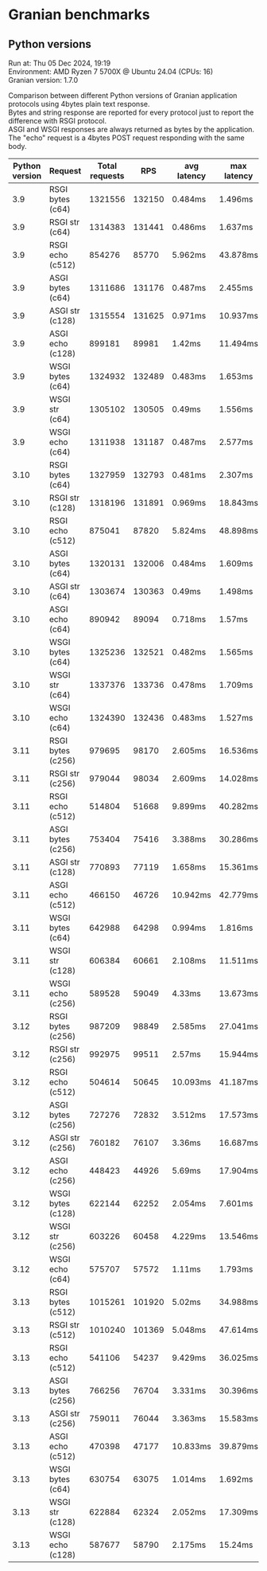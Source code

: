 # Granian benchmarks



## Python versions

Run at: Thu 05 Dec 2024, 19:19    
Environment: AMD Ryzen 7 5700X @ Ubuntu 24.04 (CPUs: 16)    
Granian version: 1.7.0    

Comparison between different Python versions of Granian application protocols using 4bytes plain text response.    
Bytes and string response are reported for every protocol just to report the difference with RSGI protocol.    
ASGI and WSGI responses are always returned as bytes by the application.    
The "echo" request is a 4bytes POST request responding with the same body.

| Python version | Request | Total requests | RPS | avg latency | max latency |
| --- | --- | --- | --- | --- | --- |
| 3.9 | RSGI bytes (c64) | 1321556 | 132150 | 0.484ms | 1.496ms |
| 3.9 | RSGI str (c64) | 1314383 | 131441 | 0.486ms | 1.637ms |
| 3.9 | RSGI echo (c512) | 854276 | 85770 | 5.962ms | 43.878ms |
| 3.9 | ASGI bytes (c64) | 1311686 | 131176 | 0.487ms | 2.455ms |
| 3.9 | ASGI str (c128) | 1315554 | 131625 | 0.971ms | 10.937ms |
| 3.9 | ASGI echo (c128) | 899181 | 89981 | 1.42ms | 11.494ms |
| 3.9 | WSGI bytes (c64) | 1324932 | 132489 | 0.483ms | 1.653ms |
| 3.9 | WSGI str (c64) | 1305102 | 130505 | 0.49ms | 1.556ms |
| 3.9 | WSGI echo (c64) | 1311938 | 131187 | 0.487ms | 2.577ms |
| 3.10 | RSGI bytes (c64) | 1327959 | 132793 | 0.481ms | 2.307ms |
| 3.10 | RSGI str (c128) | 1318196 | 131891 | 0.969ms | 18.843ms |
| 3.10 | RSGI echo (c512) | 875041 | 87820 | 5.824ms | 48.898ms |
| 3.10 | ASGI bytes (c64) | 1320131 | 132006 | 0.484ms | 1.609ms |
| 3.10 | ASGI str (c64) | 1303674 | 130363 | 0.49ms | 1.498ms |
| 3.10 | ASGI echo (c64) | 890942 | 89094 | 0.718ms | 1.57ms |
| 3.10 | WSGI bytes (c64) | 1325236 | 132521 | 0.482ms | 1.565ms |
| 3.10 | WSGI str (c64) | 1337376 | 133736 | 0.478ms | 1.709ms |
| 3.10 | WSGI echo (c64) | 1324390 | 132436 | 0.483ms | 1.527ms |
| 3.11 | RSGI bytes (c256) | 979695 | 98170 | 2.605ms | 16.536ms |
| 3.11 | RSGI str (c256) | 979044 | 98034 | 2.609ms | 14.028ms |
| 3.11 | RSGI echo (c512) | 514804 | 51668 | 9.899ms | 40.282ms |
| 3.11 | ASGI bytes (c256) | 753404 | 75416 | 3.388ms | 30.286ms |
| 3.11 | ASGI str (c128) | 770893 | 77119 | 1.658ms | 15.361ms |
| 3.11 | ASGI echo (c512) | 466150 | 46726 | 10.942ms | 42.779ms |
| 3.11 | WSGI bytes (c64) | 642988 | 64298 | 0.994ms | 1.816ms |
| 3.11 | WSGI str (c128) | 606384 | 60661 | 2.108ms | 11.511ms |
| 3.11 | WSGI echo (c256) | 589528 | 59049 | 4.33ms | 13.673ms |
| 3.12 | RSGI bytes (c256) | 987209 | 98849 | 2.585ms | 27.041ms |
| 3.12 | RSGI str (c256) | 992975 | 99511 | 2.57ms | 15.944ms |
| 3.12 | RSGI echo (c512) | 504614 | 50645 | 10.093ms | 41.187ms |
| 3.12 | ASGI bytes (c256) | 727276 | 72832 | 3.512ms | 17.573ms |
| 3.12 | ASGI str (c256) | 760182 | 76107 | 3.36ms | 16.687ms |
| 3.12 | ASGI echo (c256) | 448423 | 44926 | 5.69ms | 17.904ms |
| 3.12 | WSGI bytes (c128) | 622144 | 62252 | 2.054ms | 7.601ms |
| 3.12 | WSGI str (c256) | 603226 | 60458 | 4.229ms | 13.546ms |
| 3.12 | WSGI echo (c64) | 575707 | 57572 | 1.11ms | 1.793ms |
| 3.13 | RSGI bytes (c512) | 1015261 | 101920 | 5.02ms | 34.988ms |
| 3.13 | RSGI str (c512) | 1010240 | 101369 | 5.048ms | 47.614ms |
| 3.13 | RSGI echo (c512) | 541106 | 54237 | 9.429ms | 36.025ms |
| 3.13 | ASGI bytes (c256) | 766256 | 76704 | 3.331ms | 30.396ms |
| 3.13 | ASGI str (c256) | 759011 | 76044 | 3.363ms | 15.583ms |
| 3.13 | ASGI echo (c512) | 470398 | 47177 | 10.833ms | 39.879ms |
| 3.13 | WSGI bytes (c64) | 630754 | 63075 | 1.014ms | 1.692ms |
| 3.13 | WSGI str (c128) | 622884 | 62324 | 2.052ms | 17.309ms |
| 3.13 | WSGI echo (c128) | 587677 | 58790 | 2.175ms | 15.24ms |

